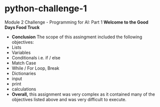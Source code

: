 # python-challenge-1
Module 2 Challenge - Programming for AI: Part 1
**Welcome to the Good Days Food Truck**
- **Conclusion**
The scope of this assingment included the following objectives:
- Lists 
- Variables
- Conditionals i.e. if / else
- Match Case
- While / For Loop, Break
- Dictionaries
- input
- print
- calculations
- **Overall,**
this assignment was very complex as it contained many of the objectives listed above and was very difficult to execute.

